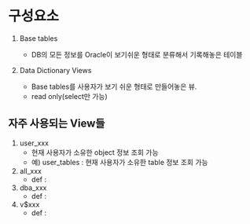 # 구성요소 
1) Base tables
   - DB의 모든 정보를 Oracle이 보기쉬운 형태로 분류해서 기록해놓은 테이블 
  
2) Data Dictionary Views
   - Base tables를 사용자가 보기 쉬운 형태로 만들어놓은 뷰.
   - read only(select만 가능)


## 자주 사용되는 View들

1) user_xxx
    - 현재 사용자가 소유한 object 정보 조회 가능
    - 예) user_tables : 현재 사용자가 소유한 table 정보 조회 가능 
2) all_xxx
    - def : 
3) dba_xxx 
    - def : 
4) v$xxx 
    - def : 
